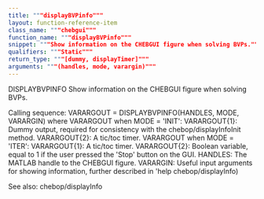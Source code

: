 ```yaml
---
title: """displayBVPinfo"""
layout: function-reference-item
class_name: """chebgui"""
function_name: """displayBVPinfo"""
snippet: """Show information on the CHEBGUI figure when solving BVPs."""
qualifiers: """Static"""
return_type: """[dummy, displayTimer]"""
arguments: """(handles, mode, varargin)"""
---
```


 DISPLAYBVPINFO   Show information on the CHEBGUI figure when solving BVPs.
 
  Calling sequence:
    VARARGOUT = DISPLAYBVPINFO(HANDLES, MODE, VARARGIN)
  where
    VARARGOUT when MODE = 'INIT':
        VARARGOUT{1}:   Dummy output, required for consistency with the
                        chebop/displayInfoInit method.
        VARARGOUT{2}:   A tic/toc timer.
    VARARGOUT when MODE = 'ITER':
        VARARGOUT{1}:   A tic/toc timer.
        VARARGOUT{2}:   Boolean variable, equal to 1 if the user pressed the
                        'Stop' button on the GUI. 
    HANDLES:            The MATLAB handle to the CHEBGUI figure.
    VARARGIN:           Useful input arguments for showing information, further
                        described in 'help chebop/displayInfo)
 
  See also: chebop/displayInfo
